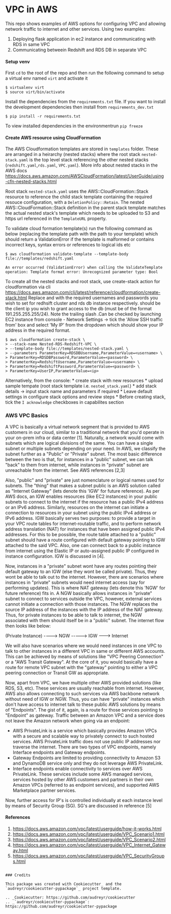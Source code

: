 
# VPC in AWS


This repo shows examples of AWS options for configuring VPC and allowing network traffic to internet
and other services. Using two examples:

1) Deploying flask application in ec2 instance and communicating with RDS in same VPC
2) Communicating betweein Redshift and RDS DB in separate VPC 

#### Setup venv 

First `cd` to the root of the repo and then run the following command to setup a virtual env named `virt` and activate it 

```
$ virtualenv virt
$ source virt/bin/activate
```

Install the dependencies from the `requirements.txt` file. If you want to install the development dependencies then
install from `requirements_dev.txt`

```
$ pip install -r requirements.txt
```

To view installed dependencies in the environmentrun `pip freeze`


#### Create AWS resource using CloudFormation

The AWS Cloudformation templates are stored in `templates` folder. These are arranged in a heirarchy (nested stacks) where the root stack `nested-stack.yaml`
is the  top level stack referencing the other nested stacks (`redshift.yaml`,`rds.yaml`, `VPC.yaml`). More info about nested stacks in the AWS docs https://docs.aws.amazon.com/AWSCloudFormation/latest/UserGuide/using-cfn-nested-stacks.html

Root stack `nested-stack.yaml` uses the AWS::CloudFormation::Stack resource to reference the child stack template containing the required resouce configuration,
with a `DeletionPolicy::Retain`. The nested AWS::CloudFormation::Stack definition in the parent stack template matches the actual nested stack's template
which needs to be uploaded to S3 and https url referenced in the `TemplateURL` property.

To validate cloud formation template(s) run the following command as below (replacing the template path with the path to your template) which should return a ValidationError if the template is malformed or contains incorrect keys, syntax errors or references to logical ids etc

```
$ aws cloudformation validate-template --template-body file://templates/redshift.yaml

An error occurred (ValidationError) when calling the ValidateTemplate operation: Template format error: Unrecognized parameter type: Bool
```

To create all the nested stacks and root stack, use create-stack action for cloudformation via cli https://docs.aws.amazon.com/cli/latest/reference/cloudformation/create-stack.html
Replace <username> and <password> with the required usernames and passwords you wish to set for redhsift cluster and rds db instance
respectively. <ip> should be the client ip you wish to grant access to the db (must be of the format 191.255.255.255/24). Note the trailing
slash .Can be checked by launching EC2 instance from console - Network Settings -> tick the 'Allow SSH traffic from' box and select 'My IP'
from the dropdown which should show your IP address in the required format.
    
```
$ aws cloudformation create-stack \
> --stack-name Nested-RDS-Redshift-VPC \
> --template-body file://templates/nested-stack.yaml \
> --parameters ParameterKey=RDSDBUsername,ParameterValue=<username> \
> ParameterKey=RDSDBPassword,ParameterValue=<password> \
> ParameterKey=RedshiftUsername,ParameterValue=<username> \
> ParameterKey=RedshiftPassword,ParameterValue=<password> \
> ParameterKey=UserIP,ParameterValue=<ip>
  ```
    
 Alternatively, from the console:
    * create stack with new resources
    * upload sample tempate (root stack template i.e. `nested_stack.yaml`)
    * add stack details -> input stack name and parameters if required
    * Leave default settings in configure stack options and review steps
    * Before creating stack, tick the `I acknowledge` checkboxes in capabilites section
   

### AWS VPC Basics

A VPC is basically a virtual network segment that is provided to AWS customers in our cloud, similar to a traditional
network that you'd operate in your on-prem infra or data center [1]. Naturally, a network would come with subnets which are
logical divisions of the same. You can have a single subnet or multiple subnets depending on your need. In AWS, we
classify the subnet further as a "Public" or "Private" subnet. The most basic difference between the two is that, for
instances in a "public" subnet, we can talk "back" to them from internet, while instances in "private" subnet are
unreachable from the internet. See AWS references [2,3]

Also, "public" and "private" are just nomenclature or logical names used for subnets. The "thing" that makes a subnet
public is an AWS solution called as "Internet Gateway" (lets denote this 'IGW' for future reference). As per AWS docs, an 
IGW enables resources (like EC2 instances) in your public subnets to connect to the internet if the resource has a public 
IPv4 address or an IPv6 address. Similarly, resources on the internet can initiate a connection to resources in your 
subnet using the public IPv4 address or IPv6 address. IGW basically serves two purposes: to provide a target in your 
VPC route tables for internet-routable traffic, and to perform network address translation (NAT)
for instances that have been assigned public IPv4 addresses. For this to be possible, the route table attached to a
"public" subnet should have a route configured with default gateway pointing to IGW attached to the said VPC. Also,
one can connect back to a public instance from internet using the Elastic IP or auto-assigned public IP configured in
instance configuration. IGW is discussed in [4].

Now, instances in a "private" subnet wont have any routes pointing their default gateway to an IGW (else they wont be
called private). Thus, they wont be able to talk out to the internet. However, there are scenarios where instances in
"private" subnets would need internet access (say for performing updates). This is where NAT gateway (lets denote this 'NGW' 
for future reference) fits in. A NGW basically allows instances in "private" subnet to connect to services outside the 
VPC, however, external services cannot initiate a connection with those instances. The NGW replaces the source IP address
of the instances with the IP address of the NAT gateway. Thus, for private instances to be able to talk to internet, 
the NGW associated with them should itself be in a "public" subnet. The internet flow then looks like below:

(Private Instance) ----> NGW -----> IGW ---> Internet

We will also have scenarios where we would need instances in one VPC to talk to other instances in a different VPC in
same or different AWS accounts. This can be achieved by means of solutions like "VPC Peering Connection" or a "AWS
Transit Gateway". At the core of it, you would basically have a route for remote VPC subnet with the "gateway" pointing
to either a VPC peering connection or Transit GW as appropriate.

Now, apart from VPC, we have multiple other AWS provided solutions (like RDS, S3, etc). These services are usually
reachable from internet. However, AWS also allows connecting to such services via AWS backbone network without need of
IGW or NGW. Thus, you can have "private" instances which don't have access to internet talk to these public AWS
solutions by means of "Endpoints". The gist of it, again, is a route for those services pointing to "Endpoint" as
gateway. Traffic between an Amazon VPC and a service does not leave the Amazon network when going via an endpoint:

* AWS PrivateLink is a service which basically provides Amazon VPCs with a secure and scalable way to privately connect
to such hosted services. AWS PrivateLink traffic does not use public IP addresses nor traverse the internet.
There are two types of VPC endpoints, namely Interface endpoints and Gateway endpoints.
* Gateway Endpoints are limited to providing connectivity to Amazon S3 and DynamoDB service only and they do not leverage AWS PrivateLink.
* Interface endpoints enable connectivity to services over AWS PrivateLink. These services include some AWS managed services,
services hosted by other AWS customers and partners in their own Amazon VPCs (referred to as endpoint services),
and supported AWS Marketplace partner services.

Now, further access for IP's is controlled individually at each instance level by means of Security Group (SG).
SG's are discussed in reference [5]

#### References
1) https://docs.aws.amazon.com/vpc/latest/userguide/how-it-works.html 
2) https://docs.aws.amazon.com/vpc/latest/userguide/VPC_Scenario1.html
3) https://docs.aws.amazon.com/vpc/latest/userguide/VPC_Scenario2.html 
4) https://docs.aws.amazon.com/vpc/latest/userguide/VPC_Internet_Gateway.html 
5) https://docs.aws.amazon.com/vpc/latest/userguide/VPC_SecurityGroups.html


```

### Credits

This package was created with Cookiecutter_ and the `audreyr/cookiecutter-pypackage`_ project template.

.. _Cookiecutter: https://github.com/audreyr/cookiecutter
.. _`audreyr/cookiecutter-pypackage`: https://github.com/audreyr/cookiecutter-pypackage
